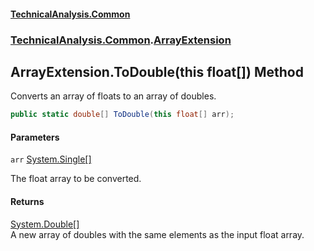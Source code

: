#### [TechnicalAnalysis.Common](TechnicalAnalysis.Common.md 'TechnicalAnalysis.Common')
### [TechnicalAnalysis.Common](TechnicalAnalysis.Common.md#TechnicalAnalysis.Common 'TechnicalAnalysis.Common').[ArrayExtension](ArrayExtension.md 'TechnicalAnalysis.Common.ArrayExtension')

## ArrayExtension.ToDouble(this float[]) Method

Converts an array of floats to an array of doubles.

```csharp
public static double[] ToDouble(this float[] arr);
```
#### Parameters

<a name='TechnicalAnalysis.Common.ArrayExtension.ToDouble(thisfloat[]).arr'></a>

`arr` [System.Single](https://docs.microsoft.com/en-us/dotnet/api/System.Single 'System.Single')[[]](https://docs.microsoft.com/en-us/dotnet/api/System.Array 'System.Array')

The float array to be converted.

#### Returns
[System.Double](https://docs.microsoft.com/en-us/dotnet/api/System.Double 'System.Double')[[]](https://docs.microsoft.com/en-us/dotnet/api/System.Array 'System.Array')  
A new array of doubles with the same elements as the input float array.